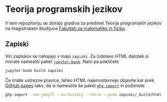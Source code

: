 # Teorija programskih jezikov

V tem repozitoriju se zbirajo gradiva za predmet Teorija programskih jezikov na magistrskem študijuna [Fakulteti za matematiko in fiziko](https://www.fmf.uni-lj.si/).

## Zapiski

Viri zapiskov se nahajajo v mapi `zapiski`. Za izdelavo HTML datotek si morate namestiti paket [`jupyter-book`](https://jupyterbook.org/). Nato pa pokličete

```bash
jupyter-book build zapiski
```

Če imate ustrezne pravice, lahko HTML najenostavneje objavite kar prek [GitHub pages](https://pages.github.com) tako, da si namestite še paket [`ghp-import`](https://github.com/c-w/ghp-import) in poženete

```bash
ghp-import --no-jekyll --no-history --force --push zapiski/_build/html
```
